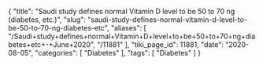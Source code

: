 {
    "title": "Saudi study defines normal Vitamin D level to be 50 to 70 ng (diabetes, etc.)",
    "slug": "saudi-study-defines-normal-vitamin-d-level-to-be-50-to-70-ng-diabetes-etc",
    "aliases": [
        "/Saudi+study+defines+normal+Vitamin+D+level+to+be+50+to+70+ng+diabetes+etc+-+June+2020",
        "/11881"
    ],
    "tiki_page_id": 11881,
    "date": "2020-08-05",
    "categories": [
        "Diabetes"
    ],
    "tags": [
        "Diabetes"
    ]
}